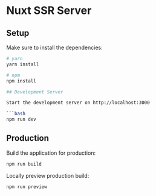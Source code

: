 # Nuxt SSR Server

## Setup

Make sure to install the dependencies:

```bash
# yarn
yarn install

# npm
npm install

## Development Server

Start the development server on http://localhost:3000

```bash
npm run dev
```

## Production

Build the application for production:

```bash
npm run build
```

Locally preview production build:

```bash
npm run preview
```
